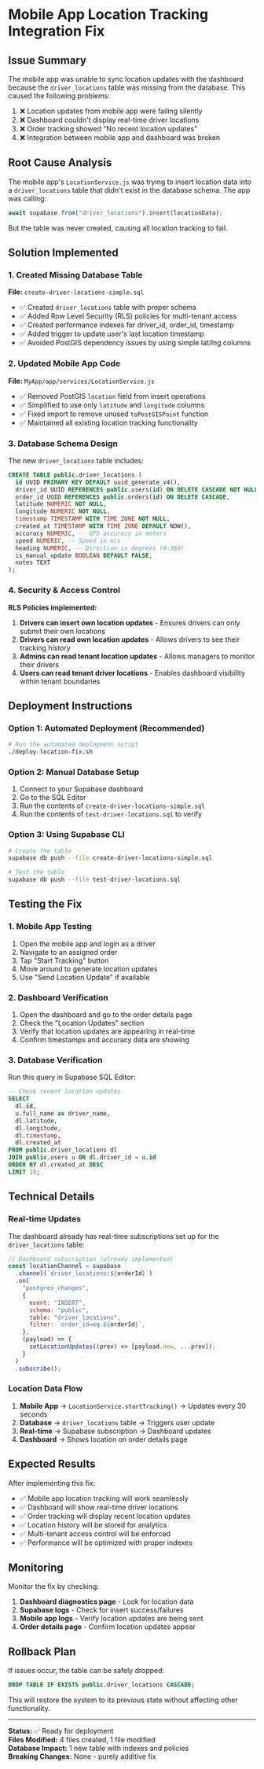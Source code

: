 # Mobile App Location Tracking Integration Fix

## Issue Summary

The mobile app was unable to sync location updates with the dashboard because the `driver_locations` table was missing from the database. This caused the following problems:

1. ❌ Location updates from mobile app were failing silently
2. ❌ Dashboard couldn't display real-time driver locations
3. ❌ Order tracking showed "No recent location updates"
4. ❌ Integration between mobile app and dashboard was broken

## Root Cause Analysis

The mobile app's `LocationService.js` was trying to insert location data into a `driver_locations` table that didn't exist in the database schema. The app was calling:

```javascript
await supabase.from("driver_locations").insert(locationData);
```

But the table was never created, causing all location tracking to fail.

## Solution Implemented

### 1. Created Missing Database Table

**File:** `create-driver-locations-simple.sql`

- ✅ Created `driver_locations` table with proper schema
- ✅ Added Row Level Security (RLS) policies for multi-tenant access
- ✅ Created performance indexes for driver_id, order_id, timestamp
- ✅ Added trigger to update user's last location timestamp
- ✅ Avoided PostGIS dependency issues by using simple lat/lng columns

### 2. Updated Mobile App Code

**File:** `MyApp/app/services/LocationService.js`

- ✅ Removed PostGIS `location` field from insert operations
- ✅ Simplified to use only `latitude` and `longitude` columns
- ✅ Fixed import to remove unused `toPostGISPoint` function
- ✅ Maintained all existing location tracking functionality

### 3. Database Schema Design

The new `driver_locations` table includes:

```sql
CREATE TABLE public.driver_locations (
  id UUID PRIMARY KEY DEFAULT uuid_generate_v4(),
  driver_id UUID REFERENCES public.users(id) ON DELETE CASCADE NOT NULL,
  order_id UUID REFERENCES public.orders(id) ON DELETE CASCADE,
  latitude NUMERIC NOT NULL,
  longitude NUMERIC NOT NULL,
  timestamp TIMESTAMP WITH TIME ZONE NOT NULL,
  created_at TIMESTAMP WITH TIME ZONE DEFAULT NOW(),
  accuracy NUMERIC, -- GPS accuracy in meters
  speed NUMERIC, -- Speed in m/s
  heading NUMERIC, -- Direction in degrees (0-360)
  is_manual_update BOOLEAN DEFAULT FALSE,
  notes TEXT
);
```

### 4. Security & Access Control

**RLS Policies implemented:**

1. **Drivers can insert own location updates** - Ensures drivers can only submit their own locations
2. **Drivers can read own location updates** - Allows drivers to see their tracking history
3. **Admins can read tenant location updates** - Allows managers to monitor their drivers
4. **Users can read tenant driver locations** - Enables dashboard visibility within tenant boundaries

## Deployment Instructions

### Option 1: Automated Deployment (Recommended)

```bash
# Run the automated deployment script
./deploy-location-fix.sh
```

### Option 2: Manual Database Setup

1. Connect to your Supabase dashboard
2. Go to the SQL Editor
3. Run the contents of `create-driver-locations-simple.sql`
4. Run the contents of `test-driver-locations.sql` to verify

### Option 3: Using Supabase CLI

```bash
# Create the table
supabase db push --file create-driver-locations-simple.sql

# Test the table
supabase db push --file test-driver-locations.sql
```

## Testing the Fix

### 1. Mobile App Testing

1. Open the mobile app and login as a driver
2. Navigate to an assigned order
3. Tap "Start Tracking" button
4. Move around to generate location updates
5. Use "Send Location Update" if available

### 2. Dashboard Verification

1. Open the dashboard and go to the order details page
2. Check the "Location Updates" section
3. Verify that location updates are appearing in real-time
4. Confirm timestamps and accuracy data are showing

### 3. Database Verification

Run this query in Supabase SQL Editor:

```sql
-- Check recent location updates
SELECT
  dl.id,
  u.full_name as driver_name,
  dl.latitude,
  dl.longitude,
  dl.timestamp,
  dl.created_at
FROM public.driver_locations dl
JOIN public.users u ON dl.driver_id = u.id
ORDER BY dl.created_at DESC
LIMIT 10;
```

## Technical Details

### Real-time Updates

The dashboard already has real-time subscriptions set up for the `driver_locations` table:

```javascript
// Dashboard subscription (already implemented)
const locationChannel = supabase
  .channel(`driver_locations:${orderId}`)
  .on(
    "postgres_changes",
    {
      event: "INSERT",
      schema: "public",
      table: "driver_locations",
      filter: `order_id=eq.${orderId}`,
    },
    (payload) => {
      setLocationUpdates((prev) => [payload.new, ...prev]);
    }
  )
  .subscribe();
```

### Location Data Flow

1. **Mobile App** → `LocationService.startTracking()` → Updates every 30 seconds
2. **Database** → `driver_locations` table → Triggers user update
3. **Real-time** → Supabase subscription → Dashboard updates
4. **Dashboard** → Shows location on order details page

## Expected Results

After implementing this fix:

- ✅ Mobile app location tracking will work seamlessly
- ✅ Dashboard will show real-time driver locations
- ✅ Order tracking will display recent location updates
- ✅ Location history will be stored for analytics
- ✅ Multi-tenant access control will be enforced
- ✅ Performance will be optimized with proper indexes

## Monitoring

Monitor the fix by checking:

1. **Dashboard diagnostics page** - Look for location data
2. **Supabase logs** - Check for insert success/failures
3. **Mobile app logs** - Verify location updates are being sent
4. **Order details page** - Confirm location updates appear

## Rollback Plan

If issues occur, the table can be safely dropped:

```sql
DROP TABLE IF EXISTS public.driver_locations CASCADE;
```

This will restore the system to its previous state without affecting other functionality.

---

**Status:** ✅ Ready for deployment  
**Files Modified:** 4 files created, 1 file modified  
**Database Impact:** 1 new table with indexes and policies  
**Breaking Changes:** None - purely additive fix
